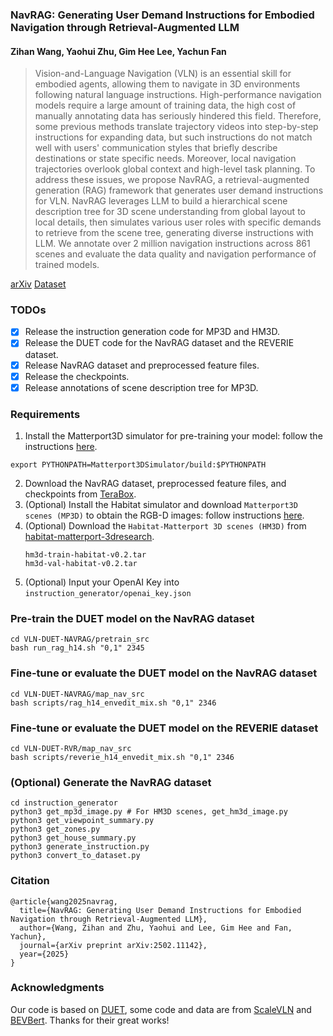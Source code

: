 ### NavRAG: Generating User Demand Instructions for Embodied Navigation through Retrieval-Augmented LLM

#### Zihan Wang, Yaohui Zhu, Gim Hee Lee, Yachun Fan


>Vision-and-Language Navigation (VLN) is an essential skill for embodied agents, allowing them to navigate in 3D environments following natural language instructions. High-performance navigation models require a large amount of training data, the high cost of manually annotating data has seriously hindered this field. Therefore, some previous methods translate trajectory videos into step-by-step instructions for expanding data, but such instructions do not match well with users' communication styles that briefly describe destinations or state specific needs. Moreover, local navigation trajectories overlook global context and high-level task planning. To address these issues, we propose NavRAG, a retrieval-augmented generation (RAG) framework that generates user demand instructions for VLN. NavRAG leverages LLM to build a hierarchical scene description tree for 3D scene understanding from global layout to local details, then simulates various user roles with specific demands to retrieve from the scene tree, generating diverse instructions with LLM. We annotate over 2 million navigation instructions across 861 scenes and evaluate the data quality and navigation performance of trained models.

[arXiv](https://arxiv.org/abs/2502.11142)  [Dataset](https://1024terabox.com/s/1D5HEHsaW5AcWTjjIO15jpA)

### TODOs

* [X] Release the instruction generation code for MP3D and HM3D.
* [X] Release the DUET code for the NavRAG dataset and the REVERIE dataset.
* [X] Release NavRAG dataset and preprocessed feature files.
* [X] Release the checkpoints.
* [X] Release annotations of scene description tree for MP3D.

### Requirements

1. Install the Matterport3D simulator for pre-training your model: follow the instructions [here](https://github.com/peteanderson80/Matterport3DSimulator).
```
export PYTHONPATH=Matterport3DSimulator/build:$PYTHONPATH
```
2. Download the NavRAG dataset, preprocessed feature files, and checkpoints from [TeraBox](https://1024terabox.com/s/1D5HEHsaW5AcWTjjIO15jpA).
3. (Optional) Install the Habitat simulator and download `Matterport3D scenes (MP3D)` to obtain the RGB-D images: follow instructions [here](https://github.com/jacobkrantz/VLN-CE).
4. (Optional) Download the `Habitat-Matterport 3D scenes (HM3D)` from [habitat-matterport-3dresearch](https://github.com/matterport/habitat-matterport-3dresearch).
   ```
   hm3d-train-habitat-v0.2.tar
   hm3d-val-habitat-v0.2.tar
   ```
5. (Optional) Input your OpenAI Key into `instruction_generator/openai_key.json`

### Pre-train the DUET model on the NavRAG dataset

```
cd VLN-DUET-NAVRAG/pretrain_src
bash run_rag_h14.sh "0,1" 2345
```

### Fine-tune or evaluate the DUET model on the NavRAG dataset

```
cd VLN-DUET-NAVRAG/map_nav_src
bash scripts/rag_h14_envedit_mix.sh "0,1" 2346
```

### Fine-tune or evaluate the DUET model on the REVERIE dataset

```
cd VLN-DUET-RVR/map_nav_src
bash scripts/reverie_h14_envedit_mix.sh "0,1" 2346
```

### (Optional) Generate the NavRAG dataset
```
cd instruction_generator
python3 get_mp3d_image.py # For HM3D scenes, get_hm3d_image.py
python3 get_viewpoint_summary.py
python3 get_zones.py
python3 get_house_summary.py
python3 generate_instruction.py
python3 convert_to_dataset.py
```

### Citation

```
@article{wang2025navrag,
  title={NavRAG: Generating User Demand Instructions for Embodied Navigation through Retrieval-Augmented LLM},
  author={Wang, Zihan and Zhu, Yaohui and Lee, Gim Hee and Fan, Yachun},
  journal={arXiv preprint arXiv:2502.11142},
  year={2025}
}
```

### Acknowledgments
Our code is based on [DUET](https://github.com/cshizhe/VLN-DUET), some code and data are from [ScaleVLN](https://github.com/wz0919/ScaleVLN) and [BEVBert](https://github.com/MarSaKi/VLN-BEVBert). Thanks for their great works!
